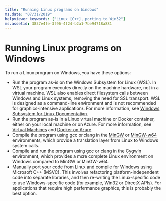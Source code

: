 ```yaml
---
title: "Running Linux programs on Windows"
ms.date: "07/31/2019"
helpviewer_keywords: ["Linux [C++], porting to Win32"]
ms.assetid: 3837e4fe-3f96-4f24-b2a1-7be94718a881
---
```

# Running Linux programs on Windows

To run a Linux program on Windows, you have these options:

- Run the program as-is on the Windows Subsystem for Linux (WSL). In WSL your program executes directly on the machine hardware, not in a virtual machine. WSL also enables direct filesystem calls between Windows and Linux systems, removing the need for SSL transport. WSL is designed as a command-line environment and is not recommended for graphics-intensive applications. For more information, see [Windows Subsystem for Linux Documentation](/windows/wsl/about).
- Run the program as-is in a Linux virtual machine or Docker container, either on your local machine or on Azure. For more information, see [Virtual Machines](https://azure.microsoft.com/services/virtual-machines/) and [Docker on Azure](https://docs.microsoft.com/azure/docker/).
- Compile the program using gcc or clang in the [MinGW](http://MinGW.org/) or [MinGW-w64](https://MinGW-w64.org/doku.php) environments, which provide a translation layer from Linux to Windows system calls.
- Compile and run the program using gcc or clang in the [Cygwin](https://www.cygwin.com/) environment, which provides a more complete Linux environment on Windows compared to MinGW or MinGW-w64.
- Manually port your code from Linux and compile for Windows using Microsoft C++ (MSVC). This involves refactoring platform-independent code into separate libraries, and then re-writing the Linux-specific code to use Windows-specific code (for example, Win32 or DirectX APIs). For applications that require high performance graphics, this is probably the best option.
